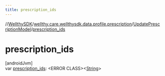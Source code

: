```yaml
---
title: prescription_ids
---
```

//[WellthySDK](../../../index.html)/[wellthy.care.wellthysdk.data.profile.prescription](../index.html)/[UpdatePrescriptionModel](index.html)/[prescription_ids](prescription_ids.html)



# prescription_ids



[androidJvm]\
var [prescription_ids](prescription_ids.html): &lt;ERROR CLASS&gt;&lt;[String](https://kotlinlang.org/api/latest/jvm/stdlib/kotlin/-string/index.html)&gt;




